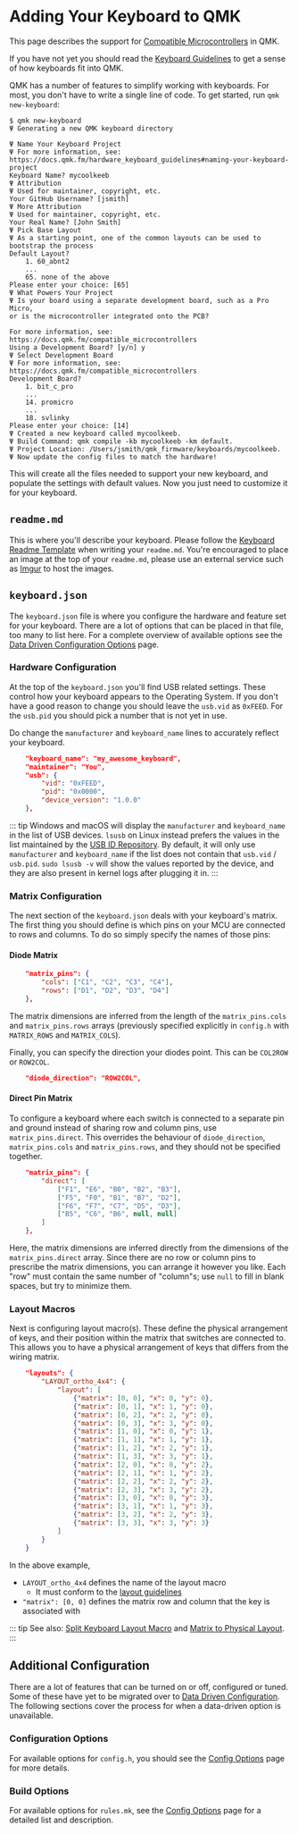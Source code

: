 # Adding Your Keyboard to QMK

This page describes the support for [Compatible Microcontrollers](compatible_microcontrollers) in QMK.

If you have not yet you should read the [Keyboard Guidelines](hardware_keyboard_guidelines) to get a sense of how keyboards fit into QMK.

QMK has a number of features to simplify working with keyboards. For most, you don't have to write a single line of code. To get started, run `qmk new-keyboard`:

```
$ qmk new-keyboard
Ψ Generating a new QMK keyboard directory

Ψ Name Your Keyboard Project
Ψ For more information, see:
https://docs.qmk.fm/hardware_keyboard_guidelines#naming-your-keyboard-project
Keyboard Name? mycoolkeeb
Ψ Attribution
Ψ Used for maintainer, copyright, etc.
Your GitHub Username? [jsmith] 
Ψ More Attribution
Ψ Used for maintainer, copyright, etc.
Your Real Name? [John Smith] 
Ψ Pick Base Layout
Ψ As a starting point, one of the common layouts can be used to
bootstrap the process
Default Layout?
    1. 60_abnt2
    ...
    65. none of the above
Please enter your choice: [65] 
Ψ What Powers Your Project
Ψ Is your board using a separate development board, such as a Pro Micro,
or is the microcontroller integrated onto the PCB?

For more information, see:
https://docs.qmk.fm/compatible_microcontrollers
Using a Development Board? [y/n] y
Ψ Select Development Board
Ψ For more information, see:
https://docs.qmk.fm/compatible_microcontrollers
Development Board?
    1. bit_c_pro
    ...
    14. promicro
    ...
    18. svlinky
Please enter your choice: [14] 
Ψ Created a new keyboard called mycoolkeeb.
Ψ Build Command: qmk compile -kb mycoolkeeb -km default.
Ψ Project Location: /Users/jsmith/qmk_firmware/keyboards/mycoolkeeb.
Ψ Now update the config files to match the hardware!
```

This will create all the files needed to support your new keyboard, and populate the settings with default values. Now you just need to customize it for your keyboard.

## `readme.md`

This is where you'll describe your keyboard. Please follow the [Keyboard Readme Template](documentation_templates#keyboard-readmemd-template) when writing your `readme.md`. You're encouraged to place an image at the top of your `readme.md`, please use an external service such as [Imgur](https://imgur.com) to host the images.

## `keyboard.json`

The `keyboard.json` file is where you configure the hardware and feature set for your keyboard. There are a lot of options that can be placed in that file, too many to list here. For a complete overview of available options see the [Data Driven Configuration Options](reference_info_json) page.

### Hardware Configuration

At the top of the `keyboard.json` you'll find USB related settings. These control how your keyboard appears to the Operating System. If you don't have a good reason to change you should leave the `usb.vid` as `0xFEED`. For the `usb.pid` you should pick a number that is not yet in use.

Do change the `manufacturer` and `keyboard_name` lines to accurately reflect your keyboard.

```json
    "keyboard_name": "my_awesome_keyboard",
    "maintainer": "You",
    "usb": {
        "vid": "0xFEED",
        "pid": "0x0000",
        "device_version": "1.0.0"
    },
```

::: tip
Windows and macOS will display the `manufacturer` and `keyboard_name` in the list of USB devices. `lsusb` on Linux instead prefers the values in the list maintained by the [USB ID Repository](http://www.linux-usb.org/usb-ids.html). By default, it will only use `manufacturer` and `keyboard_name` if the list does not contain that `usb.vid` / `usb.pid`. `sudo lsusb -v` will show the values reported by the device, and they are also present in kernel logs after plugging it in.
:::

### Matrix Configuration

The next section of the `keyboard.json` deals with your keyboard's matrix. The first thing you should define is which pins on your MCU are connected to rows and columns. To do so simply specify the names of those pins:

#### Diode Matrix

```json
    "matrix_pins": {
        "cols": ["C1", "C2", "C3", "C4"],
        "rows": ["D1", "D2", "D3", "D4"]
    },
```

The matrix dimensions are inferred from the length of the `matrix_pins.cols` and `matrix_pins.rows` arrays (previously specified explicitly in `config.h` with `MATRIX_ROWS` and `MATRIX_COLS`).

Finally, you can specify the direction your diodes point. This can be `COL2ROW` or `ROW2COL`.

```json
    "diode_direction": "ROW2COL",
```

#### Direct Pin Matrix

To configure a keyboard where each switch is connected to a separate pin and ground instead of sharing row and column pins, use `matrix_pins.direct`. This overrides the behaviour of `diode_direction`, `matrix_pins.cols` and `matrix_pins.rows`, and they should not be specified together.

```json
    "matrix_pins": {
        "direct": [
            ["F1", "E6", "B0", "B2", "B3"],
            ["F5", "F0", "B1", "B7", "D2"],
            ["F6", "F7", "C7", "D5", "D3"],
            ["B5", "C6", "B6", null, null]
        ]
    },
```

Here, the matrix dimensions are inferred directly from the dimensions of the `matrix_pins.direct` array. Since there are no row or column pins to prescribe the matrix dimensions, you can arrange it however you like. Each "row" must contain the same number of "column"s; use `null` to fill in blank spaces, but try to minimize them.

### Layout Macros

Next is configuring layout macro(s). These define the physical arrangement of keys, and their position within the matrix that switches are connected to. This allows you to have a physical arrangement of keys that differs from the wiring matrix.

```json
    "layouts": {
        "LAYOUT_ortho_4x4": {
            "layout": [
                {"matrix": [0, 0], "x": 0, "y": 0},
                {"matrix": [0, 1], "x": 1, "y": 0},
                {"matrix": [0, 2], "x": 2, "y": 0},
                {"matrix": [0, 3], "x": 3, "y": 0},
                {"matrix": [1, 0], "x": 0, "y": 1},
                {"matrix": [1, 1], "x": 1, "y": 1},
                {"matrix": [1, 2], "x": 2, "y": 1},
                {"matrix": [1, 3], "x": 3, "y": 1},
                {"matrix": [2, 0], "x": 0, "y": 2},
                {"matrix": [2, 1], "x": 1, "y": 2},
                {"matrix": [2, 2], "x": 2, "y": 2},
                {"matrix": [2, 3], "x": 3, "y": 2},
                {"matrix": [3, 0], "x": 0, "y": 3},
                {"matrix": [3, 1], "x": 1, "y": 3},
                {"matrix": [3, 2], "x": 2, "y": 3},
                {"matrix": [3, 3], "x": 3, "y": 3}
            ]
        }
    }
```

In the above example,

* `LAYOUT_ortho_4x4` defines the name of the layout macro
  * It must conform to the [layout guidelines](hardware_keyboard_guidelines#keyboard-name-h)
* `"matrix": [0, 0]` defines the matrix row and column that the key is associated with

::: tip
See also: [Split Keyboard Layout Macro](features/split_keyboard#layout-macro) and [Matrix to Physical Layout](understanding_qmk#matrix-to-physical-layout-map).
:::

## Additional Configuration

There are a lot of features that can be turned on or off, configured or tuned. Some of these have yet to be migrated over to [Data Driven Configuration](data_driven_config). The following sections cover the process for when a data-driven option is unavailable.

### Configuration Options

For available options for `config.h`, you should see the [Config Options](config_options#the-configh-file) page for more details.

### Build Options

For available options for `rules.mk`, see the [Config Options](config_options#feature-options) page for a detailed list and description.

